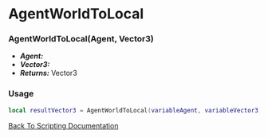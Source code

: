 # AgentWorldToLocal

### AgentWorldToLocal(Agent, Vector3)
- ***Agent:*** 
- ***Vector3:*** 
- ***Returns:*** Vector3

### Usage

```Lua
local resultVector3 = AgentWorldToLocal(variableAgent, variableVector3)
```


[Back To Scripting Documentation](../README.md)

